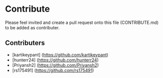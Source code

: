 # Contribute

Please feel invited and create a pull request onto this file (CONTRIBUTE.md) to be added as contributer.

## Contributers

* [kartikeypant] (https://github.com/kartikeypant)
* [hunterr24] (https://github.com/hunterr24)
* [Priyansh2] (https://github.com/Priyansh2)
* [rs175491]  (https://github.com/rs175491)
